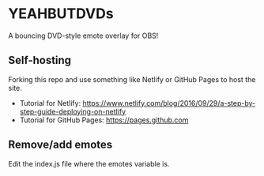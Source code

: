 # YEAHBUTDVDs

A bouncing DVD-style emote overlay for OBS!

## Self-hosting

Forking this repo and use something like Netlify or GitHub Pages to host the site.
- Tutorial for Netlify: https://www.netlify.com/blog/2016/09/29/a-step-by-step-guide-deploying-on-netlify
- Tutorial for GitHub Pages: https://pages.github.com

## Remove/add emotes

Edit the index.js file where the emotes variable is.
